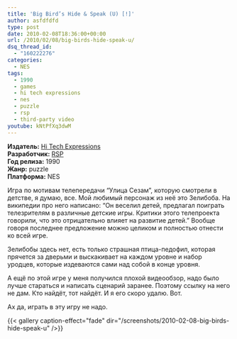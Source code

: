 ```yaml
---
title: 'Big Bird’s Hide & Speak (U) [!]'
author: asfdfdfd
type: post
date: 2010-02-08T18:36:00+00:00
url: /2010/02/08/big-birds-hide-speak-u/
dsq_thread_id:
  - "160222276"
categories:
  - NES
tags:
  - 1990
  - games
  - hi tech expressions
  - nes
  - puzzle
  - rsp
  - third-party video  
youtube: kNtPfXq3dwM  
---
```

**Издатель:** [Hi Tech Expressions][1]  
**Разработчик:** [RSP][2]  
**Год релиза:** 1990  
**Жанр:** puzzle  
**Платформа:** NES

Игра по мотивам телепередачи “Улица Сезам”, которую смотрели в детстве, я думаю, все. Мой любимый персонаж из неё это Зелибоба. На википедии про него написано: “Он веселил детей, предлагал поиграть телезрителям в различные детские игры. Критики этого телепроекта говорили, что это отрицательно влияет на развитие детей.” Вообще говоря последнее предложение можно целиком и полностью отнести ко всей игре.

Зелибобы здесь нет, есть только страшная птица-педофил, которая прячется за дверьми и выскакивает на каждом уровне и набор уродцев, которые издеваются сами над собой в конце уровня.

А ещё по этой игре у меня получился плохой видеообзор, надо было лучше стараться и написать сценарий заранее. Поэтому ссылку на него не дам. Кто найдёт, тот найдёт. И я его скоро удалю. Вот.

Ах да, играть в эту игру не надо.

<!--more-->

{{< gallery caption-effect="fade" dir="/screenshots/2010-02-08-big-birds-hide-speak-u" />}}

 [1]: https://www.mobygames.com/company/hi-tech-expressions-inc
 [2]: https://www.mobygames.com/company/rsp-inc